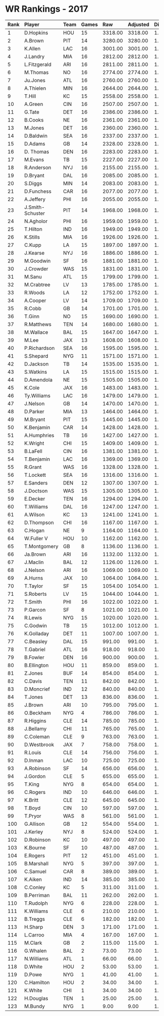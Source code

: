 # WR Rankings - 2017

| Rank | Player           | Team | Games | Raw     | Adjusted | Difficulty | Avg/Game | Typical | Consistency | Trend    |
| :----| :----------------| :----| :-----| :-------| :--------| :----------| :--------| :-------| :-----------| :--------|
| 1    | D.Hopkins        | HOU  | 15    | 3318.00 | 3318.00  | 1.000      | 221.20   | 219.00  | 7/3/5       | +63.2%   |
| 2    | A.Brown          | PIT  | 14    | 3280.00 | 3280.00  | 1.000      | 234.29   | 219.00  | 6/0/8       | +145.6%  |
| 3    | K.Allen          | LAC  | 16    | 3001.00 | 3001.00  | 1.000      | 187.56   | 197.50  | 10/1/5      | +122.7%  |
| 4    | J.Landry         | MIA  | 16    | 2812.00 | 2812.00  | 1.000      | 175.75   | 177.50  | 9/0/7       | +67.0%   |
| 5    | L.Fitzgerald     | ARI  | 16    | 2811.00 | 2811.00  | 1.000      | 175.69   | 193.50  | 10/0/6      | +142.4%  |
| 6    | M.Thomas         | NO   | 16    | 2774.00 | 2774.00  | 1.000      | 173.38   | 188.00  | 10/1/5      | +68.0%   |
| 7    | Ju.Jones         | ATL  | 16    | 2760.00 | 2760.00  | 1.000      | 172.50   | 159.00  | 8/1/7       | +118.7%  |
| 8    | A.Thielen        | MIN  | 16    | 2644.00 | 2644.00  | 1.000      | 165.25   | 175.50  | 9/0/7       | +126.8%  |
| 9    | T.Hill           | KC   | 15    | 2558.00 | 2558.00  | 1.000      | 170.53   | 157.50  | 7/2/6       | +111.7%  |
| 10   | A.Green          | CIN  | 16    | 2507.00 | 2507.00  | 1.000      | 156.69   | 175.50  | 11/1/4      | +134.3%  |
| 11   | G.Tate           | DET  | 16    | 2386.00 | 2386.00  | 1.000      | 149.12   | 148.00  | 7/0/9       | +143.3%  |
| 12   | B.Cooks          | NE   | 16    | 2361.00 | 2361.00  | 1.000      | 147.56   | 151.50  | 7/2/7       | +131.6%  |
| 13   | M.Jones          | DET  | 16    | 2360.00 | 2360.00  | 1.000      | 147.50   | 154.50  | 10/0/6      | +138.6%  |
| 14   | D.Baldwin        | SEA  | 16    | 2337.00 | 2337.00  | 1.000      | 146.06   | 172.00  | 11/1/4      | +125.9%  |
| 15   | D.Adams          | GB   | 14    | 2328.00 | 2328.00  | 1.000      | 166.29   | 157.00  | 6/0/8       | +118.9%  |
| 16   | D. Thomas        | DEN  | 16    | 2283.00 | 2283.00  | 1.000      | 142.69   | 141.50  | 8/1/7       | +112.3%  |
| 17   | M.Evans          | TB   | 15    | 2227.00 | 2227.00  | 1.000      | 148.47   | 153.00  | 6/1/8       | +91.7%   |
| 18   | R.Anderson       | NYJ  | 16    | 2155.00 | 2155.00  | 1.000      | 134.69   | 133.00  | 9/0/7       | +158.0%  |
| 19   | D.Bryant         | DAL  | 16    | 2085.00 | 2085.00  | 1.000      | 130.31   | 129.00  | 8/0/8       | +109.8%  |
| 20   | S.Diggs          | MIN  | 14    | 2083.00 | 2083.00  | 1.000      | 148.79   | 127.50  | 5/0/9       | +144.3%  |
| 21   | D.Funchess       | CAR  | 16    | 2077.00 | 2077.00  | 1.000      | 129.81   | 135.00  | 8/1/7       | +149.1%  |
| 22   | A.Jeffery        | PHI  | 16    | 2055.00 | 2055.00  | 1.000      | 128.44   | 126.50  | 7/1/8       | +146.5%  |
| 23   | J.Smith-Schuster | PIT  | 14    | 1968.00 | 1968.00  | 1.000      | 140.57   | 133.50  | 8/1/5       | +182.1%  |
| 24   | N.Agholor        | PHI  | 16    | 1959.00 | 1959.00  | 1.000      | 122.44   | 127.00  | 8/1/7       | +191.0%  |
| 25   | T.Hilton         | IND  | 16    | 1949.00 | 1949.00  | 1.000      | 121.81   | 118.00  | 11/0/5      | +252.2%  |
| 26   | K.Stills         | MIA  | 16    | 1926.00 | 1926.00  | 1.000      | 120.38   | 103.50  | 7/1/8       | +193.9%  |
| 27   | C.Kupp           | LA   | 15    | 1897.00 | 1897.00  | 1.000      | 126.47   | 123.00  | 7/1/7       | +131.1%  |
| 28   | J.Kearse         | NYJ  | 16    | 1886.00 | 1886.00  | 1.000      | 117.88   | 107.00  | 8/1/7       | +143.5%  |
| 29   | M.Goodwin        | SF   | 16    | 1881.00 | 1881.00  | 1.000      | 117.56   | 127.50  | 9/1/6       | +163.1%  |
| 30   | J.Crowder        | WAS  | 15    | 1831.00 | 1831.00  | 1.000      | 122.07   | 113.50  | 7/1/7       | +175.8%  |
| 31   | M.Sanu           | ATL  | 15    | 1799.00 | 1799.00  | 1.000      | 119.93   | 118.00  | 6/2/7       | +100.8%  |
| 32   | M.Crabtree       | LV   | 13    | 1785.00 | 1785.00  | 1.000      | 137.31   | 128.00  | 5/1/7       | +197.7%  |
| 33   | R.Woods          | LA   | 12    | 1752.00 | 1752.00  | 1.000      | 146.00   | 135.00  | 5/2/5       | +143.5%  |
| 34   | A.Cooper         | LV   | 14    | 1709.00 | 1709.00  | 1.000      | 122.07   | 100.50  | 7/0/7       | +304.1%  |
| 35   | R.Cobb           | GB   | 14    | 1701.00 | 1701.00  | 1.000      | 121.50   | 114.00  | 6/1/7       | +105.9%  |
| 36   | T.Ginn           | NO   | 15    | 1690.00 | 1690.00  | 1.000      | 112.67   | 110.50  | 7/1/7       | +174.9%  |
| 37   | R.Matthews       | TEN  | 14    | 1680.00 | 1680.00  | 1.000      | 120.00   | 124.50  | 9/0/5       | +141.5%  |
| 38   | M.Wallace        | BAL  | 15    | 1647.00 | 1647.00  | 1.000      | 109.80   | 101.50  | 5/0/10      | +183.0%  |
| 39   | M.Lee            | JAX  | 13    | 1608.00 | 1608.00  | 1.000      | 123.69   | 125.00  | 6/2/5       | INACTIVE |
| 40   | P.Richardson     | SEA  | 16    | 1595.00 | 1595.00  | 1.000      | 99.69    | 90.00   | 7/0/9       | +155.2%  |
| 41   | S.Shepard        | NYG  | 11    | 1571.00 | 1571.00  | 1.000      | 142.82   | 166.50  | 8/0/3       | +214.6%  |
| 42   | D.Jackson        | TB   | 14    | 1535.00 | 1535.00  | 1.000      | 109.64   | 110.50  | 7/0/7       | +125.9%  |
| 43   | S.Watkins        | LA   | 15    | 1515.00 | 1515.00  | 1.000      | 101.00   | 85.00   | 6/1/8       | +221.6%  |
| 44   | D.Amendola       | NE   | 15    | 1505.00 | 1505.00  | 1.000      | 100.33   | 107.00  | 10/0/5      | +151.0%  |
| 45   | K.Cole           | JAX  | 16    | 1483.00 | 1483.00  | 1.000      | 92.69    | 84.00   | 8/1/7       | +325.9%  |
| 46   | Ty.Williams      | LAC  | 16    | 1479.00 | 1479.00  | 1.000      | 92.44    | 91.50   | 9/0/7       | +231.2%  |
| 47   | J.Nelson         | GB   | 14    | 1470.00 | 1470.00  | 1.000      | 105.00   | 97.00   | 9/0/5       | +170.3%  |
| 48   | D.Parker         | MIA  | 13    | 1464.00 | 1464.00  | 1.000      | 112.62   | 113.00  | 5/0/8       | +151.6%  |
| 49   | M.Bryant         | PIT  | 15    | 1445.00 | 1445.00  | 1.000      | 96.33    | 96.00   | 8/0/7       | +119.4%  |
| 50   | K.Benjamin       | CAR  | 14    | 1428.00 | 1428.00  | 1.000      | 102.00   | 98.00   | 6/0/8       | +165.2%  |
| 51   | A.Humphries      | TB   | 16    | 1427.00 | 1427.00  | 1.000      | 89.19    | 92.00   | 9/2/5       | +146.4%  |
| 52   | K.Wright         | CHI  | 15    | 1409.00 | 1409.00  | 1.000      | 93.93    | 99.00   | 10/0/5      | +175.1%  |
| 53   | B.LaFell         | CIN  | 16    | 1381.00 | 1381.00  | 1.000      | 86.31    | 85.50   | 8/2/6       | +109.6%  |
| 54   | T.Benjamin       | LAC  | 16    | 1369.00 | 1369.00  | 1.000      | 85.56    | 83.00   | 9/0/7       | +324.5%  |
| 55   | R.Grant          | WAS  | 16    | 1328.00 | 1328.00  | 1.000      | 83.00    | 82.50   | 10/0/6      | +128.7%  |
| 56   | T.Lockett        | SEA  | 16    | 1316.00 | 1316.00  | 1.000      | 82.25    | 86.00   | 9/2/5       | +256.9%  |
| 57   | E.Sanders        | DEN  | 12    | 1307.00 | 1307.00  | 1.000      | 108.92   | 115.00  | 7/0/5       | +216.2%  |
| 58   | J.Doctson        | WAS  | 15    | 1305.00 | 1305.00  | 1.000      | 87.00    | 91.50   | 8/0/7       | +106.8%  |
| 59   | E.Decker         | TEN  | 16    | 1294.00 | 1294.00  | 1.000      | 80.88    | 83.00   | 9/1/6       | +122.7%  |
| 60   | T.Williams       | DAL  | 16    | 1247.00 | 1247.00  | 1.000      | 77.94    | 67.00   | 7/2/7       | +155.3%  |
| 61   | A.Wilson         | KC   | 13    | 1241.00 | 1241.00  | 1.000      | 95.46    | 90.50   | 6/1/6       | +195.5%  |
| 62   | D.Thompson       | CHI  | 16    | 1167.00 | 1167.00  | 1.000      | 72.94    | 83.00   | 10/1/5      | +383.5%  |
| 63   | C.Hogan          | NE   | 9     | 1164.00 | 1164.00  | 1.000      | 129.33   | 121.50  | 3/2/4       | INACTIVE |
| 64   | W.Fuller V       | HOU  | 10    | 1162.00 | 1162.00  | 1.000      | 116.20   | 115.00  | 6/0/4       | +266.7%  |
| 65   | T.Montgomery     | GB   | 8     | 1136.00 | 1136.00  | 1.000      | 142.00   | 160.50  | 4/1/3       | INACTIVE |
| 66   | Ja.Brown         | ARI  | 16    | 1132.00 | 1132.00  | 1.000      | 70.75    | 76.00   | 10/0/6      | +245.7%  |
| 67   | J.Maclin         | BAL  | 12    | 1126.00 | 1126.00  | 1.000      | 93.83    | 98.50   | 6/1/5       | +150.8%  |
| 68   | J.Nelson         | ARI  | 16    | 1069.00 | 1069.00  | 1.000      | 66.81    | 55.50   | 9/0/7       | +351.0%  |
| 69   | A.Hurns          | JAX  | 10    | 1064.00 | 1064.00  | 1.000      | 106.40   | 111.50  | 7/0/3       | +114.8%  |
| 70   | T.Taylor         | SF   | 15    | 1054.00 | 1054.00  | 1.000      | 70.27    | 70.50   | 9/0/6       | +182.9%  |
| 71   | S.Roberts        | LV   | 15    | 1044.00 | 1044.00  | 1.000      | 69.60    | 73.50   | 9/0/6       | +90.2%   |
| 72   | T.Smith          | PHI  | 16    | 1022.00 | 1022.00  | 1.000      | 63.88    | 69.50   | 9/0/7       | +442.8%  |
| 73   | P.Garcon         | SF   | 8     | 1021.00 | 1021.00  | 1.000      | 127.62   | 141.50  | 5/0/3       | INACTIVE |
| 74   | R.Lewis          | NYG  | 15    | 1020.00 | 1020.00  | 1.000      | 68.00    | 65.50   | 7/0/8       | +350.2%  |
| 75   | C.Godwin         | TB   | 15    | 1012.00 | 1012.00  | 1.000      | 67.47    | 73.00   | 10/0/5      | +458.9%  |
| 76   | K.Golladay       | DET  | 11    | 1007.00 | 1007.00  | 1.000      | 91.55    | 77.00   | 4/2/5       | +105.0%  |
| 77   | C.Beasley        | DAL  | 15    | 991.00  | 991.00   | 1.000      | 66.07    | 63.00   | 10/0/5      | +181.5%  |
| 78   | T.Gabriel        | ATL  | 16    | 918.00  | 918.00   | 1.000      | 57.38    | 62.00   | 11/0/5      | +250.0%  |
| 79   | B.Fowler         | DEN  | 16    | 900.00  | 900.00   | 1.000      | 56.25    | 57.50   | 8/1/7       | +582.6%  |
| 80   | B.Ellington      | HOU  | 11    | 859.00  | 859.00   | 1.000      | 78.09    | 86.50   | 7/0/4       | INACTIVE |
| 81   | Z.Jones          | BUF  | 14    | 854.00  | 854.00   | 1.000      | 61.00    | 53.00   | 7/1/6       | +269.2%  |
| 82   | C.Davis          | TEN  | 11    | 842.00  | 842.00   | 1.000      | 76.55    | 75.00   | 6/1/4       | +180.2%  |
| 83   | D.Moncrief       | IND  | 12    | 840.00  | 840.00   | 1.000      | 70.00    | 85.50   | 8/0/4       | INACTIVE |
| 84   | T.Jones          | DET  | 13    | 836.00  | 836.00   | 1.000      | 64.31    | 68.00   | 7/0/6       | +238.3%  |
| 85   | J.Brown          | ARI  | 10    | 795.00  | 795.00   | 1.000      | 79.50    | 83.00   | 5/0/5       | +144.2%  |
| 86   | O.Beckham        | NYG  | 4     | 786.00  | 786.00   | 1.000      | 196.50   | 240.50  | 3/0/1       | INACTIVE |
| 87   | R.Higgins        | CLE  | 14    | 785.00  | 785.00   | 1.000      | 56.07    | 40.00   | 8/0/6       | +390.2%  |
| 88   | J.Bellamy        | CHI  | 11    | 765.00  | 765.00   | 1.000      | 69.55    | 61.00   | 3/2/6       | +262.5%  |
| 89   | C.Coleman        | CLE  | 9     | 763.00  | 763.00   | 1.000      | 84.78    | 98.50   | 5/0/4       | +350.8%  |
| 90   | D.Westbrook      | JAX  | 7     | 758.00  | 758.00   | 1.000      | 108.29   | 98.50   | 3/0/4       | +171.6%  |
| 91   | R.Louis          | CLE  | 14    | 756.00  | 756.00   | 1.000      | 54.00    | 52.50   | 8/0/6       | +217.7%  |
| 92   | D.Inman          | LAC  | 10    | 725.00  | 725.00   | 1.000      | 72.50    | 70.50   | 5/0/5       | +503.9%  |
| 93   | A.Robinson       | SF   | 14    | 656.00  | 656.00   | 1.000      | 46.86    | 39.50   | 8/0/6       | +289.6%  |
| 94   | J.Gordon         | CLE  | 5     | 655.00  | 655.00   | 1.000      | 131.00   | 139.00  | 2/0/3       | N/A      |
| 95   | T.King           | NYG  | 8     | 654.00  | 654.00   | 1.000      | 81.75    | 94.50   | 6/0/2       | +196.4%  |
| 96   | C.Rogers         | IND  | 10    | 646.00  | 646.00   | 1.000      | 64.60    | 50.50   | 6/0/4       | +219.5%  |
| 97   | K.Britt          | CLE  | 12    | 645.00  | 645.00   | 1.000      | 53.75    | 63.50   | 8/0/4       | +307.9%  |
| 98   | T.Boyd           | CIN  | 10    | 597.00  | 597.00   | 1.000      | 59.70    | 58.50   | 7/0/3       | +252.3%  |
| 99   | T.Pryor          | WAS  | 8     | 561.00  | 561.00   | 1.000      | 70.12    | 94.50   | 6/0/2       | INACTIVE |
| 100  | G.Allison        | GB   | 12    | 554.00  | 554.00   | 1.000      | 46.17    | 39.50   | 7/1/4       | +739.0%  |
| 101  | J.Kerley         | NYJ  | 8     | 524.00  | 524.00   | 1.000      | 65.50    | 71.00   | 4/0/4       | INACTIVE |
| 102  | D.Robinson       | KC   | 10    | 497.00  | 497.00   | 1.000      | 49.70    | 39.50   | 4/2/4       | +162.8%  |
| 103  | K.Bourne         | SF   | 10    | 487.00  | 487.00   | 1.000      | 48.70    | 39.50   | 4/0/6       | +318.1%  |
| 104  | E.Rogers         | PIT  | 12    | 451.00  | 451.00   | 1.000      | 37.58    | 42.50   | 8/0/4       | +444.3%  |
| 105  | B.Marshall       | NYG  | 5     | 397.00  | 397.00   | 1.000      | 79.40    | 82.00   | 3/0/2       | INACTIVE |
| 106  | C.Samuel         | CAR  | 8     | 389.00  | 389.00   | 1.000      | 48.62    | 55.00   | 4/1/3       | INACTIVE |
| 107  | K.Aiken          | IND  | 14    | 385.00  | 385.00   | 1.000      | 27.50    | 27.50   | 8/1/5       | +554.9%  |
| 108  | C.Conley         | KC   | 5     | 311.00  | 311.00   | 1.000      | 62.20    | 69.00   | 2/1/2       | INACTIVE |
| 109  | B.Perriman       | BAL  | 11    | 262.00  | 262.00   | 1.000      | 23.82    | 23.00   | 5/1/5       | +478.3%  |
| 110  | T.Rudolph        | NYG  | 6     | 228.00  | 228.00   | 1.000      | 38.00    | 40.00   | 3/0/3       | +586.2%  |
| 111  | K.Williams       | CLE  | 6     | 210.00  | 210.00   | 1.000      | 35.00    | 43.00   | 4/0/2       | INACTIVE |
| 112  | B.Treggs         | CLE  | 6     | 182.00  | 182.00   | 1.000      | 30.33    | 25.50   | 2/0/4       | INACTIVE |
| 113  | H.Sharp          | DEN  | 3     | 171.00  | 171.00   | 1.000      | 57.00    | 57.00   | 2/0/1       | N/A      |
| 114  | L.Carroo         | MIA  | 4     | 167.00  | 167.00   | 1.000      | 41.75    | 64.50   | 3/0/1       | INACTIVE |
| 115  | M.Clark          | GB   | 2     | 115.00  | 115.00   | 1.000      | 57.50    | 57.50   | 1/0/1       | N/A      |
| 116  | G.Whalen         | BAL  | 2     | 73.00   | 73.00    | 1.000      | 36.50    | 36.50   | 1/0/1       | INACTIVE |
| 117  | N.Williams       | ATL  | 1     | 66.00   | 66.00    | 1.000      | 66.00    | 66.00   | 0/1/0       | INACTIVE |
| 118  | D.White          | HOU  | 2     | 53.00   | 53.00    | 1.000      | 26.50    | 26.50   | 1/0/1       | N/A      |
| 119  | D.Powe           | NYG  | 1     | 41.00   | 41.00    | 1.000      | 41.00    | 41.00   | 0/1/0       | INACTIVE |
| 120  | C.Hamilton       | HOU  | 2     | 34.00   | 34.00    | 1.000      | 17.00    | 17.00   | 1/0/1       | N/A      |
| 121  | K.White          | CHI  | 1     | 34.00   | 34.00    | 1.000      | 34.00    | 34.00   | 0/1/0       | INACTIVE |
| 122  | H.Douglas        | TEN  | 1     | 25.00   | 25.00    | 1.000      | 25.00    | 25.00   | 0/1/0       | INACTIVE |
| 123  | M.Bundy          | NYG  | 1     | 9.00    | 9.00     | 1.000      | 9.00     | 9.00    | 0/1/0       | N/A      |

